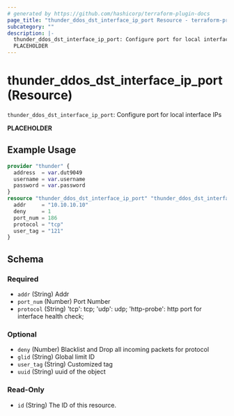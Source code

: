```yaml
---
# generated by https://github.com/hashicorp/terraform-plugin-docs
page_title: "thunder_ddos_dst_interface_ip_port Resource - terraform-provider-thunder"
subcategory: ""
description: |-
  thunder_ddos_dst_interface_ip_port: Configure port for local interface IPs
  PLACEHOLDER
---
```


# thunder_ddos_dst_interface_ip_port (Resource)

`thunder_ddos_dst_interface_ip_port`: Configure port for local interface IPs

__PLACEHOLDER__

## Example Usage

```terraform
provider "thunder" {
  address  = var.dut9049
  username = var.username
  password = var.password
}
resource "thunder_ddos_dst_interface_ip_port" "thunder_ddos_dst_interface_ip_port" {
  addr     = "10.10.10.10"
  deny     = 1
  port_num = 186
  protocol = "tcp"
  user_tag = "121"
}
```

<!-- schema generated by tfplugindocs -->
## Schema

### Required

- `addr` (String) Addr
- `port_num` (Number) Port Number
- `protocol` (String) 'tcp': tcp; 'udp': udp; 'http-probe': http port for interface health check;

### Optional

- `deny` (Number) Blacklist and Drop all incoming packets for protocol
- `glid` (String) Global limit ID
- `user_tag` (String) Customized tag
- `uuid` (String) uuid of the object

### Read-Only

- `id` (String) The ID of this resource.


